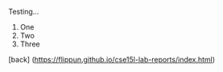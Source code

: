 Testing...

1. One
2. Two
3. Three

[back] (https://flippun.github.io/cse15l-lab-reports/index.html)
